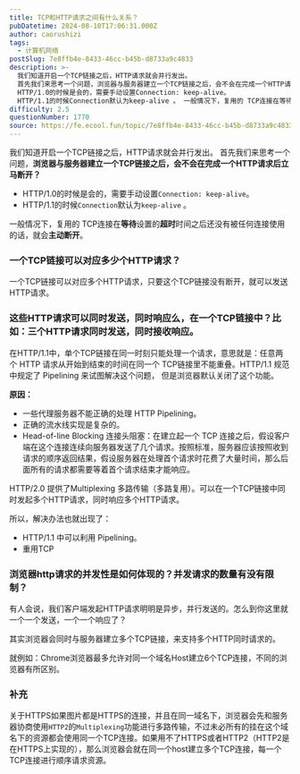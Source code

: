 ```yaml
---
title: TCP和HTTP请求之间有什么关系？
pubDatetime: 2024-08-10T17:06:31.000Z
author: caorushizi
tags:
  - 计算机网络
postSlug: 7e8ffb4e-8433-46cc-b45b-d8733a9c4833
description: >-
  我们知道开启一个TCP链接之后，HTTP请求就会并行发出。
  首先我们来思考一个问题，浏览器与服务器建立一个TCP链接之后，会不会在完成一个HTTP请求后立马断开？
  HTTP/1.0的时候是会的，需要手动设置Connection: keep-alive。
  HTTP/1.1的时候Connection默认为keep-alive 。 一般情况下，复用的 TCP连接在等待设置的超时时间之后还没有被任何连接使
difficulty: 2.5
questionNumber: 1770
source: https://fe.ecool.fun/topic/7e8ffb4e-8433-46cc-b45b-d8733a9c4833
---
```


我们知道开启一个TCP链接之后，HTTP请求就会并行发出。
首先我们来思考一个问题，**浏览器与服务器建立一个TCP链接之后，会不会在完成一个HTTP请求后立马断开？**

- HTTP/1.0的时候是会的，需要手动设置`Connection: keep-alive`。
- HTTP/1.1的时候`Connection`默认为`keep-alive` 。

一般情况下，复用的 TCP连接在**等待**设置的**超时**时间之后还没有被任何连接使用的话，就会**主动断开**。

### 一个TCP链接可以对应多少个HTTP请求？

一个TCP链接可以对应多个HTTP请求，只要这个TCP链接没有断开，就可以发送HTTP请求。

### 这些HTTP请求可以同时发送，同时响应么，在一个TCP链接中？比如：三个HTTP请求同时发送，同时接收响应。

在HTTP/1.1中，单个TCP链接在同一时刻只能处理一个请求，意思就是：任意两个 HTTP 请求从开始到结束的时间在同一个 TCP链接里不能重叠。HTTP/1.1 规范中规定了 Pipelining 来试图解决这个问题， 但是浏览器默认关闭了这个功能。

**原因：**

- 一些代理服务器不能正确的处理 HTTP Pipelining。
- 正确的流水线实现是复杂的。
- Head-of-line Blocking 连接头阻塞：在建立起一个 TCP 连接之后，假设客户端在这个连接连续向服务器发送了几个请求。按照标准，服务器应该按照收到请求的顺序返回结果，假设服务器在处理首个请求时花费了大量时间，那么后面所有的请求都需要等着首个请求结束才能响应。

HTTP/2.0 提供了Multiplexing 多路传输（多路复用）。可以在一个TCP链接中同时发起多个HTTP请求，同时响应多个HTTP请求。

所以，解决办法也就出现了：

- HTTP/1.1 中可以利用 Pipelining。
- 重用TCP

### 浏览器http请求的并发性是如何体现的？并发请求的数量有没有限制？

有人会说，我们客户端发起HTTP请求明明是异步，并行发送的。怎么到你这里就一个一个发送，一个一个响应了？

其实浏览器会同时与服务器建立多个TCP链接，来支持多个HTTP同时请求的。

就例如：Chrome浏览器最多允许对同一个域名Host建立6个TCP连接，不同的浏览器有所区别。

### 补充

关于HTTPS如果图片都是HTTPS的连接，并且在同一域名下，浏览器会先和服务器协商使用`HTTP2`的`Multiplexing`功能进行多路传输，不过未必所有的挂在这个域名下的资源都会使用同一个TCP连接。如果用不了HTTPS或者HTTP2（HTTP2是在HTTPS上实现的），那么浏览器会就在同一个host建立多个TCP连接，每一个TCP连接进行顺序请求资源。
